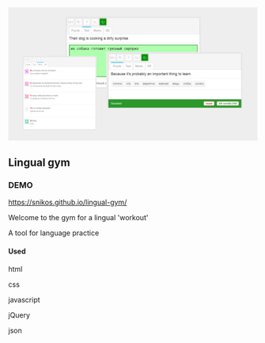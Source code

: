 <div><img src="lingual-gym.jpg" alt="A tool for language practice"/></div>

## Lingual gym

### DEMO
https://snikos.github.io/lingual-gym/

<p align="left">Welcome to the gym for a lingual 'workout'</p>
<p>A tool for language practice</p>

#### Used
<p>html</p>
<p>css</p>
<p>javascript</p>
<p>jQuery</p>
<p>json</p>

